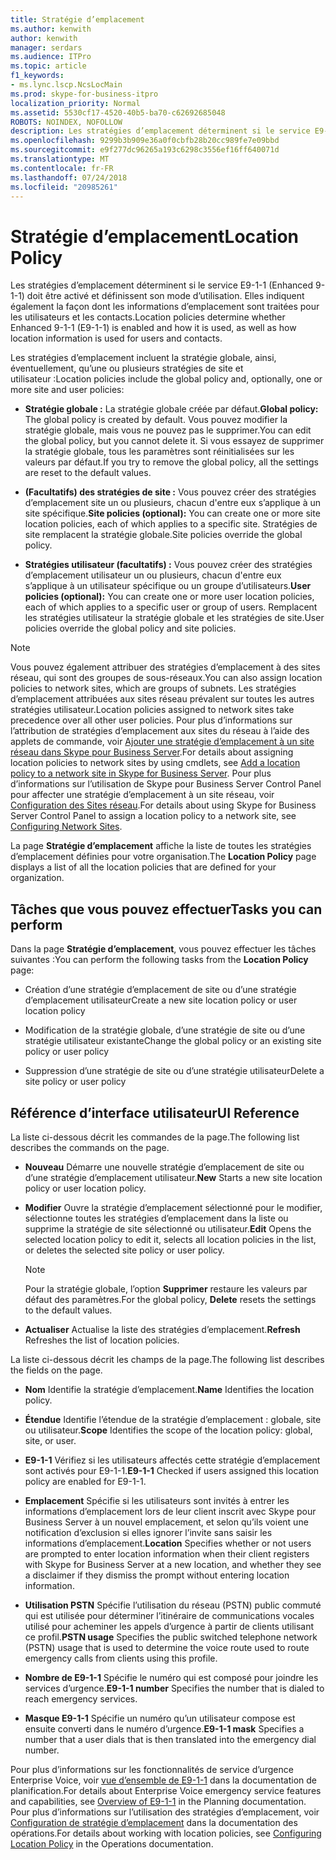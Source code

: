 ```yaml
---
title: Stratégie d’emplacement
ms.author: kenwith
author: kenwith
manager: serdars
ms.audience: ITPro
ms.topic: article
f1_keywords:
- ms.lync.lscp.NcsLocMain
ms.prod: skype-for-business-itpro
localization_priority: Normal
ms.assetid: 5530cf17-4520-40b5-ba70-c62692685048
ROBOTS: NOINDEX, NOFOLLOW
description: Les stratégies d’emplacement déterminent si le service E9-1-1 (Enhanced 9-1-1) doit être activé et définissent son mode d’utilisation. Elles indiquent également la façon dont les informations d’emplacement sont traitées pour les utilisateurs et les contacts.
ms.openlocfilehash: 9299b3b909e36a0f0cbfb28b20cc989fe7e09bbd
ms.sourcegitcommit: e9f277dc96265a193c6298c3556ef16ff640071d
ms.translationtype: MT
ms.contentlocale: fr-FR
ms.lasthandoff: 07/24/2018
ms.locfileid: "20985261"
---
```

# <a name="location-policy"></a><span data-ttu-id="11d65-103">Stratégie d’emplacement</span><span class="sxs-lookup"><span data-stu-id="11d65-103">Location Policy</span></span>
 
<span data-ttu-id="11d65-104">Les stratégies d’emplacement déterminent si le service E9-1-1 (Enhanced 9-1-1) doit être activé et définissent son mode d’utilisation. Elles indiquent également la façon dont les informations d’emplacement sont traitées pour les utilisateurs et les contacts.</span><span class="sxs-lookup"><span data-stu-id="11d65-104">Location policies determine whether Enhanced 9-1-1 (E9-1-1) is enabled and how it is used, as well as how location information is used for users and contacts.</span></span> 
  
<span data-ttu-id="11d65-105">Les stratégies d’emplacement incluent la stratégie globale, ainsi, éventuellement, qu’une ou plusieurs stratégies de site et utilisateur :</span><span class="sxs-lookup"><span data-stu-id="11d65-105">Location policies include the global policy and, optionally, one or more site and user policies:</span></span>
  
- <span data-ttu-id="11d65-106">**Stratégie globale :** La stratégie globale créée par défaut.</span><span class="sxs-lookup"><span data-stu-id="11d65-106">**Global policy:** The global policy is created by default.</span></span> <span data-ttu-id="11d65-107">Vous pouvez modifier la stratégie globale, mais vous ne pouvez pas le supprimer.</span><span class="sxs-lookup"><span data-stu-id="11d65-107">You can edit the global policy, but you cannot delete it.</span></span> <span data-ttu-id="11d65-108">Si vous essayez de supprimer la stratégie globale, tous les paramètres sont réinitialisées sur les valeurs par défaut.</span><span class="sxs-lookup"><span data-stu-id="11d65-108">If you try to remove the global policy, all the settings are reset to the default values.</span></span>
    
- <span data-ttu-id="11d65-109">**(Facultatifs) des stratégies de site :** Vous pouvez créer des stratégies d’emplacement site un ou plusieurs, chacun d'entre eux s’applique à un site spécifique.</span><span class="sxs-lookup"><span data-stu-id="11d65-109">**Site policies (optional):** You can create one or more site location policies, each of which applies to a specific site.</span></span> <span data-ttu-id="11d65-110">Stratégies de site remplacent la stratégie globale.</span><span class="sxs-lookup"><span data-stu-id="11d65-110">Site policies override the global policy.</span></span>
    
- <span data-ttu-id="11d65-111">**Stratégies utilisateur (facultatifs) :** Vous pouvez créer des stratégies d’emplacement utilisateur un ou plusieurs, chacun d'entre eux s’applique à un utilisateur spécifique ou un groupe d’utilisateurs.</span><span class="sxs-lookup"><span data-stu-id="11d65-111">**User policies (optional):** You can create one or more user location policies, each of which applies to a specific user or group of users.</span></span> <span data-ttu-id="11d65-112">Remplacent les stratégies utilisateur la stratégie globale et les stratégies de site.</span><span class="sxs-lookup"><span data-stu-id="11d65-112">User policies override the global policy and site policies.</span></span>
    
> [!NOTE]
> <span data-ttu-id="11d65-113">Vous pouvez également attribuer des stratégies d’emplacement à des sites réseau, qui sont des groupes de sous-réseaux.</span><span class="sxs-lookup"><span data-stu-id="11d65-113">You can also assign location policies to network sites, which are groups of subnets.</span></span> <span data-ttu-id="11d65-114">Les stratégies d’emplacement attribuées aux sites réseau prévalent sur toutes les autres stratégies utilisateur.</span><span class="sxs-lookup"><span data-stu-id="11d65-114">Location policies assigned to network sites take precedence over all other user policies.</span></span> <span data-ttu-id="11d65-115">Pour plus d’informations sur l’attribution de stratégies d’emplacement aux sites du réseau à l’aide des applets de commande, voir [Ajouter une stratégie d’emplacement à un site réseau dans Skype pour Business Server](../../../deploy/deploy-enterprise-voice/add-a-location-policy-to-a-network-site.md).</span><span class="sxs-lookup"><span data-stu-id="11d65-115">For details about assigning location policies to network sites by using cmdlets, see [Add a location policy to a network site in Skype for Business Server](../../../deploy/deploy-enterprise-voice/add-a-location-policy-to-a-network-site.md).</span></span> <span data-ttu-id="11d65-116">Pour plus d’informations sur l’utilisation de Skype pour Business Server Control Panel pour affecter une stratégie d’emplacement à un site réseau, voir [Configuration des Sites réseau](http://technet.microsoft.com/library/358aa08a-c5bc-45fc-8017-19e6202f88c5.aspx).</span><span class="sxs-lookup"><span data-stu-id="11d65-116">For details about using Skype for Business Server Control Panel to assign a location policy to a network site, see [Configuring Network Sites](http://technet.microsoft.com/library/358aa08a-c5bc-45fc-8017-19e6202f88c5.aspx).</span></span> 
  
<span data-ttu-id="11d65-117">La page **Stratégie d’emplacement** affiche la liste de toutes les stratégies d’emplacement définies pour votre organisation.</span><span class="sxs-lookup"><span data-stu-id="11d65-117">The **Location Policy** page displays a list of all the location policies that are defined for your organization.</span></span>
  
## <a name="tasks-you-can-perform"></a><span data-ttu-id="11d65-118">Tâches que vous pouvez effectuer</span><span class="sxs-lookup"><span data-stu-id="11d65-118">Tasks you can perform</span></span>

<span data-ttu-id="11d65-119">Dans la page **Stratégie d’emplacement**, vous pouvez effectuer les tâches suivantes :</span><span class="sxs-lookup"><span data-stu-id="11d65-119">You can perform the following tasks from the **Location Policy** page:</span></span>
  
- <span data-ttu-id="11d65-120">Création d’une stratégie d’emplacement de site ou d’une stratégie d’emplacement utilisateur</span><span class="sxs-lookup"><span data-stu-id="11d65-120">Create a new site location policy or user location policy</span></span>
    
- <span data-ttu-id="11d65-121">Modification de la stratégie globale, d’une stratégie de site ou d’une stratégie utilisateur existante</span><span class="sxs-lookup"><span data-stu-id="11d65-121">Change the global policy or an existing site policy or user policy</span></span>
    
- <span data-ttu-id="11d65-122">Suppression d’une stratégie de site ou d’une stratégie utilisateur</span><span class="sxs-lookup"><span data-stu-id="11d65-122">Delete a site policy or user policy</span></span>
    
## <a name="ui-reference"></a><span data-ttu-id="11d65-123">Référence d’interface utilisateur</span><span class="sxs-lookup"><span data-stu-id="11d65-123">UI Reference</span></span>

<span data-ttu-id="11d65-124">La liste ci-dessous décrit les commandes de la page.</span><span class="sxs-lookup"><span data-stu-id="11d65-124">The following list describes the commands on the page.</span></span>
  
- <span data-ttu-id="11d65-125">**Nouveau** Démarre une nouvelle stratégie d’emplacement de site ou d’une stratégie d’emplacement utilisateur.</span><span class="sxs-lookup"><span data-stu-id="11d65-125">**New** Starts a new site location policy or user location policy.</span></span>
    
- <span data-ttu-id="11d65-126">**Modifier** Ouvre la stratégie d’emplacement sélectionné pour le modifier, sélectionne toutes les stratégies d’emplacement dans la liste ou supprime la stratégie de site sélectionné ou utilisateur.</span><span class="sxs-lookup"><span data-stu-id="11d65-126">**Edit** Opens the selected location policy to edit it, selects all location policies in the list, or deletes the selected site policy or user policy.</span></span>
    
    > [!NOTE]
    > <span data-ttu-id="11d65-127">Pour la stratégie globale, l’option **Supprimer** restaure les valeurs par défaut des paramètres.</span><span class="sxs-lookup"><span data-stu-id="11d65-127">For the global policy, **Delete** resets the settings to the default values.</span></span>
  
- <span data-ttu-id="11d65-128">**Actualiser** Actualise la liste des stratégies d’emplacement.</span><span class="sxs-lookup"><span data-stu-id="11d65-128">**Refresh** Refreshes the list of location policies.</span></span>
    
<span data-ttu-id="11d65-129">La liste ci-dessous décrit les champs de la page.</span><span class="sxs-lookup"><span data-stu-id="11d65-129">The following list describes the fields on the page.</span></span>
  
- <span data-ttu-id="11d65-130">**Nom** Identifie la stratégie d’emplacement.</span><span class="sxs-lookup"><span data-stu-id="11d65-130">**Name** Identifies the location policy.</span></span>
    
- <span data-ttu-id="11d65-131">**Étendue** Identifie l’étendue de la stratégie d’emplacement : globale, site ou utilisateur.</span><span class="sxs-lookup"><span data-stu-id="11d65-131">**Scope** Identifies the scope of the location policy: global, site, or user.</span></span>
    
- <span data-ttu-id="11d65-132">**E9-1-1** Vérifiez si les utilisateurs affectés cette stratégie d’emplacement sont activés pour E9-1-1.</span><span class="sxs-lookup"><span data-stu-id="11d65-132">**E9-1-1** Checked if users assigned this location policy are enabled for E9-1-1.</span></span>
    
- <span data-ttu-id="11d65-133">**Emplacement** Spécifie si les utilisateurs sont invités à entrer les informations d’emplacement lors de leur client inscrit avec Skype pour Business Server à un nouvel emplacement, et selon qu’ils voient une notification d’exclusion si elles ignorer l’invite sans saisir les informations d’emplacement.</span><span class="sxs-lookup"><span data-stu-id="11d65-133">**Location** Specifies whether or not users are prompted to enter location information when their client registers with Skype for Business Server at a new location, and whether they see a disclaimer if they dismiss the prompt without entering location information.</span></span>
    
- <span data-ttu-id="11d65-134">**Utilisation PSTN** Spécifie l’utilisation du réseau (PSTN) public commuté qui est utilisée pour déterminer l’itinéraire de communications vocales utilisé pour acheminer les appels d’urgence à partir de clients utilisant ce profil.</span><span class="sxs-lookup"><span data-stu-id="11d65-134">**PSTN usage** Specifies the public switched telephone network (PSTN) usage that is used to determine the voice route used to route emergency calls from clients using this profile.</span></span>
    
- <span data-ttu-id="11d65-135">**Nombre de E9-1-1** Spécifie le numéro qui est composé pour joindre les services d’urgence.</span><span class="sxs-lookup"><span data-stu-id="11d65-135">**E9-1-1 number** Specifies the number that is dialed to reach emergency services.</span></span>
    
- <span data-ttu-id="11d65-136">**Masque E9-1-1** Spécifie un numéro qu’un utilisateur compose est ensuite converti dans le numéro d’urgence.</span><span class="sxs-lookup"><span data-stu-id="11d65-136">**E9-1-1 mask** Specifies a number that a user dials that is then translated into the emergency dial number.</span></span>
    
<span data-ttu-id="11d65-137">Pour plus d’informations sur les fonctionnalités de service d’urgence Enterprise Voice, voir [vue d’ensemble de E9-1-1](http://technet.microsoft.com/library/c01e6774-bc9f-4c5b-a60b-478b7317b2b7.aspx) dans la documentation de planification.</span><span class="sxs-lookup"><span data-stu-id="11d65-137">For details about Enterprise Voice emergency service features and capabilities, see [Overview of E9-1-1](http://technet.microsoft.com/library/c01e6774-bc9f-4c5b-a60b-478b7317b2b7.aspx) in the Planning documentation.</span></span> <span data-ttu-id="11d65-138">Pour plus d’informations sur l’utilisation des stratégies d’emplacement, voir [Configuration de stratégie d’emplacement](http://technet.microsoft.com/library/14e41bcb-ea0a-49c2-99b3-1f61fc34416d.aspx) dans la documentation des opérations.</span><span class="sxs-lookup"><span data-stu-id="11d65-138">For details about working with location policies, see [Configuring Location Policy](http://technet.microsoft.com/library/14e41bcb-ea0a-49c2-99b3-1f61fc34416d.aspx) in the Operations documentation.</span></span>
  

